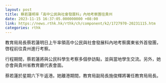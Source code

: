 ```yaml
---
layout: post
title: 蔡若蓮明率「高中公民與社會發展科」內地考察團往貴州
date: 2023-11-15 16:37:05.000000000 +08:00
link: https://news.rthk.hk/rthk/ch/component/k2/1727970-20231115.htm
categories: rthk
---
```


教育局局長蔡若蓮明日上午率領高中公民與社會發展科內地考察廣東省外首發團，啓程前往貴州進行考察。
 
行程期間，蔡若蓮將與公民科學生考察多個參訪點，並與當地學生交流。另外，她亦會與貴州省教育廳代表會面。
 
蔡若蓮於星期六下午返港。她離港期間，教育局副局長施俊輝將署任教育局局長。
